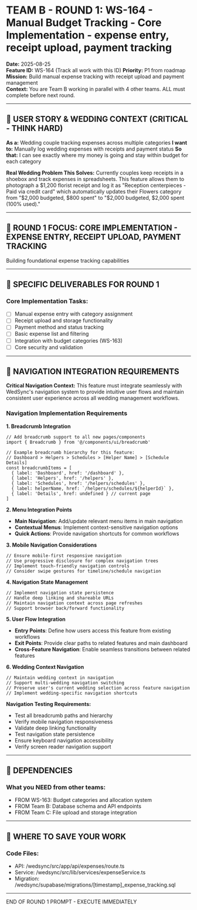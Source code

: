 # TEAM B - ROUND 1: WS-164 - Manual Budget Tracking - Core Implementation - expense entry, receipt upload, payment tracking

**Date:** 2025-08-25  
**Feature ID:** WS-164 (Track all work with this ID)
**Priority:** P1 from roadmap  
**Mission:** Build manual expense tracking with receipt upload and payment management  
**Context:** You are Team B working in parallel with 4 other teams. ALL must complete before next round.

---

## 🎯 USER STORY & WEDDING CONTEXT (CRITICAL - THINK HARD)

**As a:** Wedding couple tracking expenses across multiple categories
**I want to:** Manually log wedding expenses with receipts and payment status
**So that:** I can see exactly where my money is going and stay within budget for each category

**Real Wedding Problem This Solves:**
Currently couples keep receipts in a shoebox and track expenses in spreadsheets. This feature allows them to photograph a $1,200 florist receipt and log it as "Reception centerpieces - Paid via credit card" which automatically updates their Flowers category from "$2,000 budgeted, $800 spent" to "$2,000 budgeted, $2,000 spent (100% used)."

---

## 🎯 ROUND 1 FOCUS: CORE IMPLEMENTATION - EXPENSE ENTRY, RECEIPT UPLOAD, PAYMENT TRACKING

Building foundational expense tracking capabilities

---

## 🎯 SPECIFIC DELIVERABLES FOR ROUND 1

### Core Implementation Tasks:
- [ ] Manual expense entry with category assignment
- [ ] Receipt upload and storage functionality
- [ ] Payment method and status tracking
- [ ] Basic expense list and filtering
- [ ] Integration with budget categories (WS-163)
- [ ] Core security and validation

---

## 🧭 NAVIGATION INTEGRATION REQUIREMENTS

**Critical Navigation Context:**
This feature must integrate seamlessly with WedSync's navigation system to provide intuitive user flows and maintain consistent user experience across all wedding management workflows.

### Navigation Implementation Requirements

**1. Breadcrumb Integration**
```tsx
// Add breadcrumb support to all new pages/components
import { Breadcrumb } from '@/components/ui/breadcrumb'

// Example breadcrumb hierarchy for this feature:
// Dashboard > Helpers > Schedules > [Helper Name] > [Schedule Details]
const breadcrumbItems = [
  { label: 'Dashboard', href: '/dashboard' },
  { label: 'Helpers', href: '/helpers' },
  { label: 'Schedules', href: '/helpers/schedules' },
  { label: helperName, href: `/helpers/schedules/${helperId}` },
  { label: 'Details', href: undefined } // current page
]
```

**2. Menu Integration Points**
- **Main Navigation**: Add/update relevant menu items in main navigation
- **Contextual Menus**: Implement context-sensitive navigation options
- **Quick Actions**: Provide navigation shortcuts for common workflows

**3. Mobile Navigation Considerations**
```tsx
// Ensure mobile-first responsive navigation
// Use progressive disclosure for complex navigation trees
// Implement touch-friendly navigation controls
// Consider swipe gestures for timeline/schedule navigation
```

**4. Navigation State Management**
```tsx
// Implement navigation state persistence
// Handle deep linking and shareable URLs
// Maintain navigation context across page refreshes
// Support browser back/forward functionality
```

**5. User Flow Integration**
- **Entry Points**: Define how users access this feature from existing workflows
- **Exit Points**: Provide clear paths to related features and main dashboard
- **Cross-Feature Navigation**: Enable seamless transitions between related features

**6. Wedding Context Navigation**
```tsx
// Maintain wedding context in navigation
// Support multi-wedding navigation switching
// Preserve user's current wedding selection across feature navigation
// Implement wedding-specific navigation shortcuts
```

**Navigation Testing Requirements:**
- Test all breadcrumb paths and hierarchy
- Verify mobile navigation responsiveness
- Validate deep linking functionality
- Test navigation state persistence
- Ensure keyboard navigation accessibility
- Verify screen reader navigation support

---

## 🔗 DEPENDENCIES

### What you NEED from other teams:
- FROM WS-163: Budget categories and allocation system
- FROM Team B: Database schema and API endpoints
- FROM Team C: File upload and storage integration

---

## 💾 WHERE TO SAVE YOUR WORK

### Code Files:
- API: /wedsync/src/app/api/expenses/route.ts
- Service: /wedsync/src/lib/services/expenseService.ts
- Migration: /wedsync/supabase/migrations/[timestamp]_expense_tracking.sql

---

END OF ROUND 1 PROMPT - EXECUTE IMMEDIATELY
